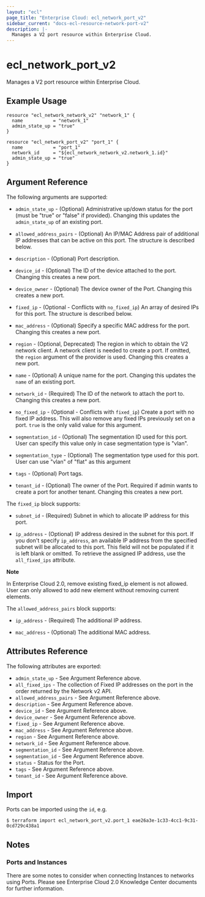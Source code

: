 ```yaml
---
layout: "ecl"
page_title: "Enterprise Cloud: ecl_network_port_v2"
sidebar_current: "docs-ecl-resource-network-port-v2"
description: |-
  Manages a V2 port resource within Enterprise Cloud.
---
```


# ecl\_network\_port\_v2

Manages a V2 port resource within Enterprise Cloud.

## Example Usage

```hcl
resource "ecl_network_network_v2" "network_1" {
  name           = "network_1"
  admin_state_up = "true"
}

resource "ecl_network_port_v2" "port_1" {
  name           = "port_1"
  network_id     = "${ecl_network_network_v2.network_1.id}"
  admin_state_up = "true"
}
```

## Argument Reference

The following arguments are supported:

* `admin_state_up` - (Optional) Administrative up/down status for the port
    (must be "true" or "false" if provided). Changing this updates the
    `admin_state_up` of an existing port.

* `allowed_address_pairs` - (Optional) An IP/MAC Address pair of additional IP
    addresses that can be active on this port. The structure is described
    below.

* `description` - (Optional) Port description.

* `device_id` - (Optional) The ID of the device attached to the port. Changing this
    creates a new port.

* `device_owner` - (Optional) The device owner of the Port.
    Changing this creates a new port.

* `fixed_ip` - (Optional - Conflicts with `no_fixed_ip`) An array of desired IPs for
    this port. The structure is described below.

* `mac_address` - (Optional) Specify a specific MAC address for the port. Changing
    this creates a new port.

* `region` - (Optional, Deprecated) The region in which to obtain the V2 network client.
    A network client is needed to create a port. If omitted, the
    `region` argument of the provider is used.
    Changing this creates a new port.

* `name` - (Optional) A unique name for the port. Changing this
    updates the `name` of an existing port.

* `network_id` - (Required) The ID of the network to attach the port to.
    Changing this creates a new port.

* `no_fixed_ip` - (Optional - Conflicts with `fixed_ip`) Create a port with no fixed
    IP address. This will also remove any fixed IPs previously set on a port. `true`
    is the only valid value for this argument.

* `segmentation_id` - (Optional) The segmentation ID used for this port.
    User can specify this value only in case segmentation type is "vlan".

* `segmentation_type` - (Optional) The segmentation type used for this port.
    User can use "vlan" of "flat" as this argument

* `tags` - (Optional) Port tags.

* `tenant_id` - (Optional) The owner of the Port. Required if admin wants
    to create a port for another tenant. Changing this creates a new port.

The `fixed_ip` block supports:

* `subnet_id` - (Required) Subnet in which to allocate IP address for
this port.

* `ip_address` - (Optional) IP address desired in the subnet for this port. If
you don't specify `ip_address`, an available IP address from the specified
subnet will be allocated to this port. This field will not be populated if it
is left blank or omitted. To retrieve the assigned IP address, use the
`all_fixed_ips` attribute.

**Note**

In Enterprise Cloud 2.0, remove existing fixed_ip element is not allowed.
User can only allowed to add new element without removing current elements.

The `allowed_address_pairs` block supports:

* `ip_address` - (Required) The additional IP address.

* `mac_address` - (Optional) The additional MAC address.

## Attributes Reference

The following attributes are exported:

* `admin_state_up` - See Argument Reference above.
* `all_fixed_ips` - The collection of Fixed IP addresses on the port in the
  order returned by the Network v2 API.
* `allowed_address_pairs` - See Argument Reference above.
* `description` - See Argument Reference above.
* `device_id` - See Argument Reference above.
* `device_owner` - See Argument Reference above.
* `fixed_ip` - See Argument Reference above.
* `mac_address` - See Argument Reference above.
* `region` - See Argument Reference above.
* `network_id` - See Argument Reference above.
* `segmentation_id` - See Argument Reference above.
* `segmentation_id` - See Argument Reference above.
* `status` - Status for the Port.
* `tags` - See Argument Reference above.
* `tenant_id` - See Argument Reference above.

## Import

Ports can be imported using the `id`, e.g.

```
$ terraform import ecl_network_port_v2.port_1 eae26a3e-1c33-4cc1-9c31-0cd729c438a1
```

## Notes

### Ports and Instances

There are some notes to consider when connecting Instances to networks using
Ports.
Please see Enterprise Cloud 2.0 Knowledge Center documents for further information.
